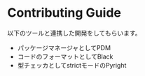 # Contributing Guide
以下のツールと連携した開発をしてもらいます。
- パッケージマネージャとしてPDM
- コードのフォーマットとしてBlack
- 型チェッカとしてstrictモードのPyright

